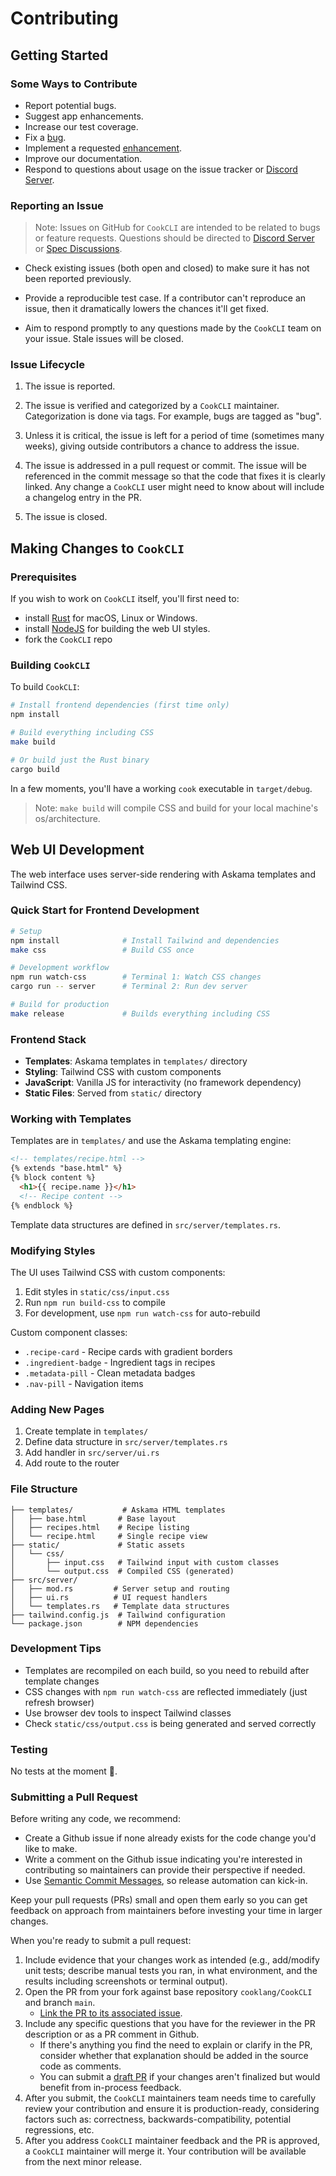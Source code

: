 # Contributing

## Getting Started

### Some Ways to Contribute

* Report potential bugs.
* Suggest app enhancements.
* Increase our test coverage.
* Fix a [bug](https://github.com/cooklang/CookCLI/labels/bug).
* Implement a requested [enhancement](https://github.com/cooklang/CookCLI/labels/enhancement).
* Improve our documentation.
* Respond to questions about usage on the issue tracker or [Discord Server](https://discord.gg/fUVVvUzEEK).

### Reporting an Issue

> Note: Issues on GitHub for `CookCLI` are intended to be related to bugs or feature requests.
> Questions should be directed to [Discord Server](https://discord.gg/fUVVvUzEEK) or [Spec Discussions](https://github.com/cooklang/spec/discussions).

* Check existing issues (both open and closed) to make sure it has not been
reported previously.

* Provide a reproducible test case. If a contributor can't reproduce an issue,
then it dramatically lowers the chances it'll get fixed.

* Aim to respond promptly to any questions made by the `CookCLI` team on your
issue. Stale issues will be closed.

### Issue Lifecycle

1. The issue is reported.

2. The issue is verified and categorized by a `CookCLI` maintainer.
   Categorization is done via tags. For example, bugs are tagged as "bug".

3. Unless it is critical, the issue is left for a period of time (sometimes many
   weeks), giving outside contributors a chance to address the issue.

4. The issue is addressed in a pull request or commit. The issue will be
   referenced in the commit message so that the code that fixes it is clearly
   linked. Any change a `CookCLI` user might need to know about will include a
   changelog entry in the PR.

5. The issue is closed.

## Making Changes to `CookCLI`

### Prerequisites

If you wish to work on `CookCLI` itself, you'll first need to:
- install [Rust](https://www.rust-lang.org/tools/install) for macOS, Linux or Windows.
- install [NodeJS](https://nodejs.org/en/download/package-manager/) for building the web UI styles.
- fork the `CookCLI` repo

### Building `CookCLI`

To build `CookCLI`:

```bash
# Install frontend dependencies (first time only)
npm install

# Build everything including CSS
make build

# Or build just the Rust binary
cargo build
```

In a few moments, you'll have a working `cook` executable in `target/debug`.

>Note: `make build` will compile CSS and build for your local machine's os/architecture.

## Web UI Development

The web interface uses server-side rendering with Askama templates and Tailwind CSS.

### Quick Start for Frontend Development

```bash
# Setup
npm install              # Install Tailwind and dependencies
make css                 # Build CSS once

# Development workflow
npm run watch-css        # Terminal 1: Watch CSS changes
cargo run -- server      # Terminal 2: Run dev server

# Build for production
make release             # Builds everything including CSS
```

### Frontend Stack

* **Templates**: Askama templates in `templates/` directory
* **Styling**: Tailwind CSS with custom components
* **JavaScript**: Vanilla JS for interactivity (no framework dependency)
* **Static Files**: Served from `static/` directory

### Working with Templates

Templates are in `templates/` and use the Askama templating engine:

```html
<!-- templates/recipe.html -->
{% extends "base.html" %}
{% block content %}
  <h1>{{ recipe.name }}</h1>
  <!-- Recipe content -->
{% endblock %}
```

Template data structures are defined in `src/server/templates.rs`.

### Modifying Styles

The UI uses Tailwind CSS with custom components:

1. Edit styles in `static/css/input.css`
2. Run `npm run build-css` to compile
3. For development, use `npm run watch-css` for auto-rebuild

Custom component classes:
* `.recipe-card` - Recipe cards with gradient borders
* `.ingredient-badge` - Ingredient tags in recipes
* `.metadata-pill` - Clean metadata badges
* `.nav-pill` - Navigation items

### Adding New Pages

1. Create template in `templates/`
2. Define data structure in `src/server/templates.rs`
3. Add handler in `src/server/ui.rs`
4. Add route to the router

### File Structure

```
├── templates/           # Askama HTML templates
│   ├── base.html       # Base layout
│   ├── recipes.html    # Recipe listing
│   └── recipe.html     # Single recipe view
├── static/             # Static assets
│   └── css/
│       ├── input.css   # Tailwind input with custom classes
│       └── output.css  # Compiled CSS (generated)
├── src/server/
│   ├── mod.rs         # Server setup and routing
│   ├── ui.rs          # UI request handlers
│   └── templates.rs   # Template data structures
├── tailwind.config.js  # Tailwind configuration
└── package.json        # NPM dependencies
```

### Development Tips

- Templates are recompiled on each build, so you need to rebuild after template changes
- CSS changes with `npm run watch-css` are reflected immediately (just refresh browser)
- Use browser dev tools to inspect Tailwind classes
- Check `static/css/output.css` is being generated and served correctly

### Testing

No tests at the moment 🤞.

### Submitting a Pull Request

Before writing any code, we recommend:
- Create a Github issue if none already exists for the code change you'd like to make.
- Write a comment on the Github issue indicating you're interested in contributing so
maintainers can provide their perspective if needed.
- Use [Semantic Commit Messages](https://gist.github.com/joshbuchea/6f47e86d2510bce28f8e7f42ae84c716), so release automation can kick-in.

Keep your pull requests (PRs) small and open them early so you can get feedback on
approach from maintainers before investing your time in larger changes.

When you're ready to submit a pull request:
1. Include evidence that your changes work as intended (e.g., add/modify unit tests;
   describe manual tests you ran, in what environment,
   and the results including screenshots or terminal output).
2. Open the PR from your fork against base repository `cooklang/CookCLI` and branch `main`.
   - [Link the PR to its associated issue](https://docs.github.com/en/issues/tracking-your-work-with-issues/linking-a-pull-request-to-an-issue).
3. Include any specific questions that you have for the reviewer in the PR description
   or as a PR comment in Github.
   - If there's anything you find the need to explain or clarify in the PR, consider
   whether that explanation should be added in the source code as comments.
   - You can submit a [draft PR](https://github.blog/2019-02-14-introducing-draft-pull-requests/)
   if your changes aren't finalized but would benefit from in-process feedback.
6. After you submit, the `CookCLI` maintainers team needs time to carefully review your
   contribution and ensure it is production-ready, considering factors such as: correctness,
   backwards-compatibility, potential regressions, etc.
7. After you address `CookCLI` maintainer feedback and the PR is approved, a `CookCLI` maintainer
   will merge it. Your contribution will be available from the next minor release.
